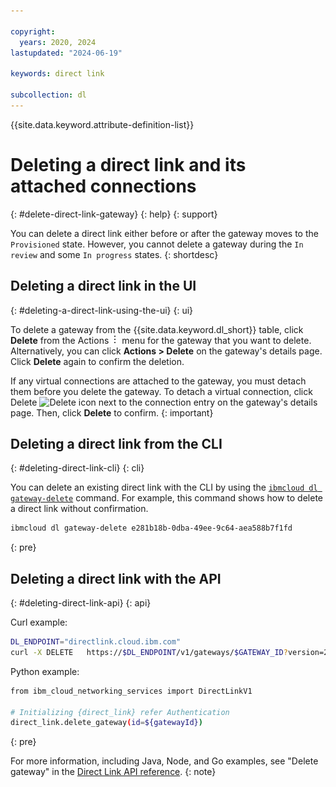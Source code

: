 ```yaml
---

copyright:
  years: 2020, 2024
lastupdated: "2024-06-19"

keywords: direct link

subcollection: dl
---
```


{{site.data.keyword.attribute-definition-list}}

# Deleting a direct link and its attached connections
{: #delete-direct-link-gateway}
{: help}
{: support}

You can delete a direct link either before or after the gateway moves to the `Provisioned` state. However, you cannot delete a gateway during the `In review` and some `In progress` states.
{: shortdesc}

## Deleting a direct link in the UI
{: #deleting-a-direct-link-using-the-ui}
{: ui}

To delete a gateway from the {{site.data.keyword.dl_short}} table, click **Delete** from the Actions ![Actions menu](images/overflow.png) menu for the gateway that you want to delete. Alternatively, you can click **Actions > Delete** on the gateway's details page. Click **Delete** again to confirm the deletion.

If any virtual connections are attached to the gateway, you must detach them before you delete the gateway. To detach a virtual connection, click Delete ![Delete icon](images/garbage_icon.png) next to the connection entry on the gateway's details page. Then, click **Delete** to confirm.
{: important}

## Deleting a direct link from the CLI
{: #deleting-direct-link-cli}
{: cli}

You can delete an existing direct link with the CLI by using the [`ibmcloud dl gateway-delete`](/docs/dl?topic=dl-dl-cli#delete-gateway) command. For example, this command shows how to delete a direct link without confirmation.

```sh
ibmcloud dl gateway-delete e281b18b-0dba-49ee-9c64-aea588b7f1fd
```
{: pre}

## Deleting a direct link with the API
{: #deleting-direct-link-api}
{: api}

Curl example:

```sh
DL_ENDPOINT="directlink.cloud.ibm.com"
curl -X DELETE   https://$DL_ENDPOINT/v1/gateways/$GATEWAY_ID?version=2019-12-13   -H "authorization: Bearer $IAM_TOKEN"
```

Python example:

```sh
from ibm_cloud_networking_services import DirectLinkV1

# Initializing {direct_link} refer Authentication
direct_link.delete_gateway(id=${gatewayId})
```
{: pre}

For more information, including Java, Node, and Go examples, see "Delete gateway" in the [Direct Link API reference](/apidocs/direct_link?code=python#delete-gateway).
{: note}
